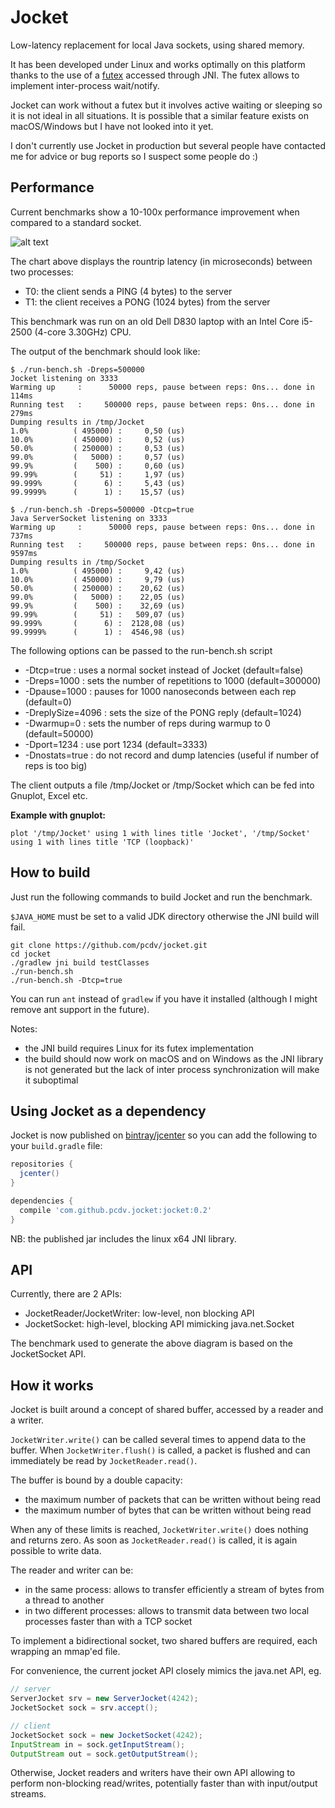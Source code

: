Jocket
======

Low-latency replacement for local Java sockets, using shared memory.

It has been developed under Linux and works optimally on this platform
thanks to the use of a [futex](https://en.wikipedia.org/wiki/Futex) accessed
through JNI. The futex allows to implement inter-process wait/notify.

Jocket can work without a futex but it involves active waiting or sleeping
so it is not ideal in all situations. It is possible that a similar feature
exists on macOS/Windows but I have not looked into it yet.

I don't currently use Jocket in production but several people have
contacted me for advice or bug reports so I suspect some people do :)

Performance
-----------

Current benchmarks show a 10-100x performance improvement when compared to
a standard socket.

![alt text](docs/bench.png "The thick red line is around 500 nanoseconds")

The chart above displays the rountrip latency (in microseconds) between two
processes:
 - T0: the client sends a PING (4 bytes) to the server
 - T1: the client receives a PONG (1024 bytes) from the server

This benchmark was run on an old Dell D830 laptop with an Intel Core i5-2500
(4-core 3.30GHz) CPU.

The output of the benchmark should look like:

```
$ ./run-bench.sh -Dreps=500000
Jocket listening on 3333
Warming up     :      50000 reps, pause between reps: 0ns... done in 114ms
Running test   :     500000 reps, pause between reps: 0ns... done in 279ms
Dumping results in /tmp/Jocket
1.0%          ( 495000) :     0,50 (us)
10.0%         ( 450000) :     0,52 (us)
50.0%         ( 250000) :     0,53 (us)
99.0%         (   5000) :     0,57 (us)
99.9%         (    500) :     0,60 (us)
99.99%        (     51) :     1,97 (us)
99.999%       (      6) :     5,43 (us)
99.9999%      (      1) :    15,57 (us)

$ ./run-bench.sh -Dreps=500000 -Dtcp=true
Java ServerSocket listening on 3333
Warming up     :      50000 reps, pause between reps: 0ns... done in 737ms
Running test   :     500000 reps, pause between reps: 0ns... done in 9597ms
Dumping results in /tmp/Socket
1.0%          ( 495000) :     9,42 (us)
10.0%         ( 450000) :     9,79 (us)
50.0%         ( 250000) :    20,62 (us)
99.0%         (   5000) :    22,05 (us)
99.9%         (    500) :    32,69 (us)
99.99%        (     51) :   509,07 (us)
99.999%       (      6) :  2128,08 (us)
99.9999%      (      1) :  4546,98 (us)
```

The following options can be passed to the run-bench.sh script
 - -Dtcp=true : uses a normal socket instead of Jocket (default=false)
 - -Dreps=1000 : sets the number of repetitions to 1000 (default=300000)
 - -Dpause=1000 : pauses for 1000 nanoseconds between each rep (default=0)
 - -DreplySize=4096 : sets the size of the PONG reply (default=1024)
 - -Dwarmup=0 : sets the number of reps during warmup to 0 (default=50000)
 - -Dport=1234 : use port 1234 (default=3333)
 - -Dnostats=true : do not record and dump latencies (useful if number of reps is too big)

The client outputs a file /tmp/Jocket or /tmp/Socket which can be fed into Gnuplot, Excel etc. 

__Example with gnuplot:__

```
plot '/tmp/Jocket' using 1 with lines title 'Jocket', '/tmp/Socket' using 1 with lines title 'TCP (loopback)'
```

How to build
------------

Just run the following commands to build Jocket and run the benchmark.

`$JAVA_HOME` must be set to a valid JDK directory otherwise the JNI
build will fail.

```
git clone https://github.com/pcdv/jocket.git
cd jocket
./gradlew jni build testClasses
./run-bench.sh
./run-bench.sh -Dtcp=true
```

You can run `ant` instead of `gradlew` if you have it installed (although I
might remove ant support in the future).

Notes:
 - the JNI build requires Linux for its futex implementation
 - the build should now work on macOS and on Windows as the JNI library is
 not generated but the lack of inter process synchronization will make it
 suboptimal

Using Jocket as a dependency
----------

Jocket is now published on [bintray/jcenter](https://bintray.com/paulcdv/maven/jocket)
so you can add the following to your `build.gradle` file:

```groovy
repositories {
  jcenter()
}

dependencies {
  compile 'com.github.pcdv.jocket:jocket:0.2'
}
```

NB: the published jar includes the linux x64 JNI library.

API
---

Currently, there are 2 APIs:
 - JocketReader/JocketWriter: low-level, non blocking API
 - JocketSocket: high-level, blocking API mimicking java.net.Socket

The benchmark used to generate the above diagram is based on the JocketSocket API.


How it works
------------

Jocket is built around a concept of shared buffer, accessed by a reader and a writer.

`JocketWriter.write()` can be called several times to append data to the buffer. When `JocketWriter.flush()` is called, a packet is flushed and can immediately be read by `JocketReader.read()`.

The buffer is bound by a double capacity:
 - the maximum number of packets that can be written without being read
 - the maximum number of bytes that can be written without being read

When any of these limits is reached, `JocketWriter.write()` does nothing and returns zero. As soon as `JocketReader.read()` is called, it is again possible to write data.

The reader and writer can be:
 - in the same process: allows to transfer efficiently a stream of bytes from a thread to another
 - in two different processes: allows to transmit data between two local processes faster than with a TCP socket

To implement a bidirectional socket, two shared buffers are required, each wrapping an mmap'ed file.

For convenience, the current jocket API closely mimics the java.net API, eg.


```java
// server
ServerJocket srv = new ServerJocket(4242);
JocketSocket sock = srv.accept();

// client
JocketSocket sock = new JocketSocket(4242);
InputStream in = sock.getInputStream();
OutputStream out = sock.getOutputStream();
```

Otherwise, Jocket readers and writers have their own API allowing to perform non-blocking read/writes, 
potentially faster than with input/output streams.

